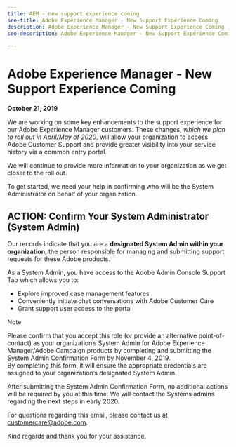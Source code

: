 ```yaml
---
title: AEM - new support experience coming
seo-title: Adobe Experience Manager - New Support Experience Coming
description: Adobe Experience Manager - New Support Experience Coming
seo-description: Adobe Experience Manager - New Support Experience Coming

---
```


# Adobe Experience Manager - New Support Experience Coming

**October 21, 2019**

We are working on some key enhancements to the support experience for our Adobe Experience Manager customers. These changes, *which we plan to roll out in April/May of 2020*, will allow your organization to access Adobe Customer Support and provide greater visibility into your service history via a common entry portal.  

We will continue to provide more information to your organization as we get closer to the roll out.  

To get started, we need your help in confirming who will be the System Administrator on behalf of your organization. 

## ACTION: Confirm Your System Administrator (System Admin) 

Our records indicate that you are a **designated System Admin within your organization**, the person responsible for managing and submitting support requests for these Adobe products.  

As a System Admin, you have access to the Adobe Admin Console Support Tab which allows you to: 

* Explore improved case management features 
* Conveniently initiate chat conversations with Adobe Customer Care 
* Grant support user access to the portal 

>[!NOTE]
>Please confirm that you accept this role (or provide an alternative point-of-contact) as your organization’s System Admin for Adobe Experience Manager/Adobe Campaign products by completing and submitting the System Admin Confirmation Form by November 4, 2019.  
>By completing this form, it will ensure the appropriate credentials are assigned to your organization’s designated System Admin.  

After submitting the System Admin Confirmation Form, no additional actions will be required by you at this time.  We will contact the Systems admins regarding the next steps in early 2020.   

For questions regarding this email, please contact us at customercare@adobe.com. 

Kind regards and thank you for your assistance. 
